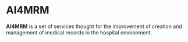 # AI4MRM
**AI4MRM** is a set of services thought for the improvement of creation and management of medical records in the hospital environment.
